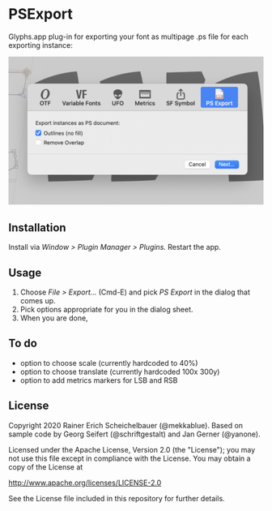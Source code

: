 # PSExport

Glyphs.app plug-in for exporting your font as multipage .ps file for each exporting instance:

![PSExport](PSExport.png)

## Installation

Install via *Window > Plugin Manager > Plugins.* Restart the app.

## Usage

1. Choose *File > Export…* (Cmd-E) and pick *PS Export* in the dialog that comes up. 
2. Pick options appropriate for you in the dialog sheet.
3. When you are done, 

## To do

- option to choose scale (currently hardcoded to 40%)
- option to choose translate (currently hardcoded 100x 300y)
- option to add metrics markers for LSB and RSB

## License

Copyright 2020 Rainer Erich Scheichelbauer (@mekkablue).
Based on sample code by Georg Seifert (@schriftgestalt) and Jan Gerner (@yanone).

Licensed under the Apache License, Version 2.0 (the "License");
you may not use this file except in compliance with the License.
You may obtain a copy of the License at

http://www.apache.org/licenses/LICENSE-2.0

See the License file included in this repository for further details.
